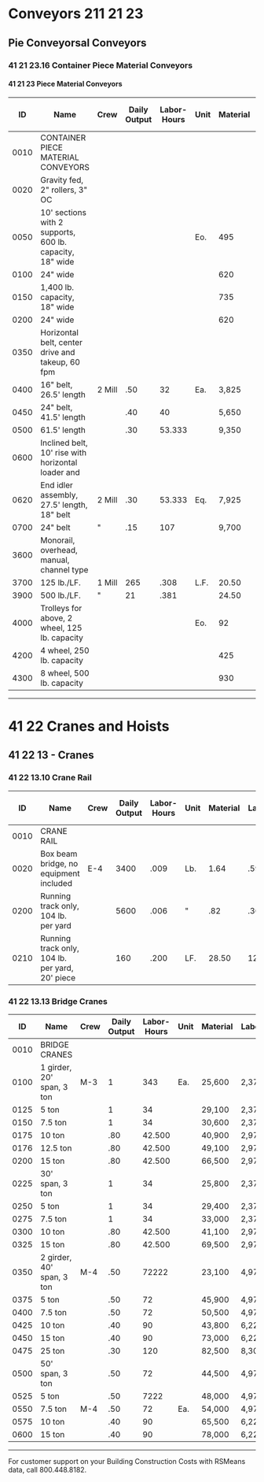 # Conveyors 211 21 23

## Pie Conveyorsal Conveyors

### 41 21 23.16 Container Piece Material Conveyors

#### 41 21 23 Piece Material Conveyors

| ID    | Name                                                      | Crew   | Daily Output | Labor-Hours | Unit | Material | Labor | Equipment | Total | Total Incl O&P |
|-------|-----------------------------------------------------------|--------|--------------|-------------|------|----------|-------|-----------|-------|----------------|
| 0010  | CONTAINER PIECE MATERIAL CONVEYORS                        |        |              |             |      |          |       |           |       |                |
| 0020  | Gravity fed, 2" rollers, 3" OC                            |        |              |             |      |          |       |           |       |                |
| 0050  | 10' sections with 2 supports, 600 lb. capacity, 18" wide  |        |              |             | Eo.  | 495      |       |           | 495   | 545            |
| 0100  | 24" wide                                                  |        |              |             |      | 620      |       |           | 620   | 685            |
| 0150  | 1,400 lb. capacity, 18" wide                              |        |              |             |      | 735      |       |           | 735   | 810            |
| 0200  | 24" wide                                                  |        |              |             |      | 620      |       |           | 620   | 685            |
| 0350  | Horizontal belt, center drive and takeup, 60 fpm          |        |              |             |      |          |       |           |       |                |
| 0400  | 16" belt, 26.5' length                                    | 2 Mill | .50          | 32          | Ea.  | 3,825    | 1,950 |           | 5,775 | 7,000          |
| 0450  | 24" belt, 41.5' length                                    |        | .40          | 40          |      | 5,650    | 2,425 |           | 8,075 | 9,725          |
| 0500  | 61.5' length                                              |        | .30          | 53.333      |      | 9,350    | 3,225 |           | 12,575| 15,000         |
| 0600  | Inclined belt, 10' rise with horizontal loader and        |        |              |             |      |          |       |           |       |                |
| 0620  | End idler assembly, 27.5' length, 18" belt                | 2 Mill | .30          | 53.333      | Eq.  | 7,925    | 3,225 |           | 11,150| 13,400         |
| 0700  | 24" belt                                                  | "      | .15          | 107         |      | 9,700    | 6,450 |           | 16,150| 20,000         |
| 3600  | Monorail, overhead, manual, channel type                  |        |              |             |      |          |       |           |       |                |
| 3700  | 125 lb./LF.                                               | 1 Mill | 265          | .308        | L.F. | 20.50    | 18.65 |           | 39.15 | 49.50          |
| 3900  | 500 lb./LF.                                               | "      | 21           | .381        |      | 24.50    | 23    |           | 47.50 | 60.50          |
| 4000  | Trolleys for above, 2 wheel, 125 lb. capacity             |        |              |             | Eo.  | 92       |       |           | 92    | 101            |
| 4200  | 4 wheel, 250 lb. capacity                                 |        |              |             |      | 425      |       |           | 425   | 470            |
| 4300  | 8 wheel, 500 lb. capacity                                 |        |              |             |      | 930      |       |           | 930   | 1,025          |

---

# 41 22 Cranes and Hoists

## 41 22 13 - Cranes

### 41 22 13.10 Crane Rail

| ID    | Name                                                      | Crew | Daily Output | Labor-Hours | Unit | Material | Labor | Equipment | Total | Total Incl O&P |
|-------|-----------------------------------------------------------|------|--------------|-------------|------|----------|-------|-----------|-------|----------------|
| 0010  | CRANE RAIL                                                |      |              |             |      |          |       |           |       |                |
| 0020  | Box beam bridge, no equipment included                    | E-4  | 3400         | .009        | Lb.  | 1.64     | .59   | 132       | 2.27  | 2.75           |
| 0200  | Running track only, 104 lb. per yard                      |      | 5600         | .006        | "    | .82      | .36   | .03       | 1.21  | 1.48           |
| 0210  | Running track only, 104 lb. per yard, 20' piece           |      | 160          | .200        | LF.  | 28.50    | 12.45 | .92       | 41.87 | 51.50          |

### 41 22 13.13 Bridge Cranes

| ID    | Name                                                      | Crew | Daily Output | Labor-Hours | Unit | Material | Labor | Equipment | Total   | Total Incl O&P |
|-------|-----------------------------------------------------------|------|--------------|-------------|------|----------|-------|-----------|---------|----------------|
| 0010  | BRIDGE CRANES                                             |      |              |             |      |          |       |           |         |                |
| 0100  | 1 girder, 20' span, 3 ton                                 | M-3  | 1            | 343         | Ea.  | 25,600   | 2,375 | 172       | 28,147  | 31,900         |
| 0125  | 5 ton                                                     |      | 1            | 34          |      | 29,100   | 2,375 | 172       | 31,647  | 35,700         |
| 0150  | 7.5 ton                                                   |      | 1            | 34          |      | 30,600   | 2,375 | 172       | 33,147  | 37,400         |
| 0175  | 10 ton                                                    |      | .80          | 42.500      |      | 40,900   | 2,975 | 215       | 44,090  | 49,600         |
| 0176  | 12.5 ton                                                  |      | .80          | 42.500      |      | 49,100   | 2,975 | 215       | 52,290  | 58,500         |
| 0200  | 15 ton                                                    |      | .80          | 42.500      |      | 66,500   | 2,975 | 215       | 69,690  | 78,000         |
| 0225  | 30' span, 3 ton                                           |      | 1            | 34          |      | 25,800   | 2,375 | 172       | 28,347  | 32,100         |
| 0250  | 5 ton                                                     |      | 1            | 34          |      | 29,400   | 2,375 | 172       | 31,947  | 36,000         |
| 0275  | 7.5 ton                                                   |      | 1            | 34          |      | 33,000   | 2,375 | 172       | 35,547  | 40,000         |
| 0300  | 10 ton                                                    |      | .80          | 42.500      |      | 41,100   | 2,975 | 215       | 44,290  | 49,800         |
| 0325  | 15 ton                                                    |      | .80          | 42.500      |      | 69,500   | 2,975 | 215       | 72,690  | 81,000         |
| 0350  | 2 girder, 40' span, 3 ton                                 | M-4  | .50          | 72222       |      | 23,100   | 4,975 | 510       | 128,585 | 33,400         |
| 0375  | 5 ton                                                     |      | .50          | 72          |      | 45,900   | 4,975 | 510       | 51,385  | 58,500         |
| 0400  | 7.5 ton                                                   |      | .50          | 72          |      | 50,500   | 4,975 | 510       | 55,985  | 63,500         |
| 0425  | 10 ton                                                    |      | .40          | 90          |      | 43,800   | 6,225 | 640       | 50,665  | 58,000         |
| 0450  | 15 ton                                                    |      | .40          | 90          |      | 73,000   | 6,225 | 640       | 79,865  | 90,000         |
| 0475  | 25 ton                                                    |      | .30          | 120         |      | 82,500   | 8,300 | 855       | 91,655  | 103,500        |
| 0500  | 50' span, 3 ton                                           |      | .50          | 72          |      | 44,500   | 4,975 | 510       | 49,985  | 57,000         |
| 0525  | 5 ton                                                     |      | .50          | 7222        |      | 48,000   | 4,975 | 510       | 53,485  | 61,000         |
| 0550  | 7.5 ton                                                   | M-4  | .50          | 72          | Ea.  | 54,000   | 4,975 | 510       | 59,485  | 67,500         |
| 0575  | 10 ton                                                    |      | .40          | 90          |      | 65,500   | 6,225 | 640       | 72,365  | 82,000         |
| 0600  | 15 ton                                                    |      | .40          | 90          |      | 78,000   | 6,225 | 640       | 84,865  | 95,500         |

---

For customer support on your Building Construction Costs with RSMeans data, call 800.448.8182.